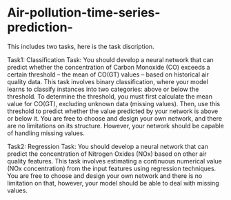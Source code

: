 # Air-pollution-time-series-prediction-
This includes two tasks, here is the task discription.

Task1:
Classification Task: You should develop a neural network that can
predict whether the concentration of Carbon Monoxide (CO) exceeds
a certain threshold – the mean of CO(GT) values – based on historical
air quality data. This task involves binary classification, where your
model learns to classify instances into two categories: above or below
the threshold. To determine the threshold, you must first calculate
the mean value for CO(GT), excluding unknown data (missing values).
Then, use this threshold to predict whether the value predicted by your
network is above or below it. You are free to choose and design your
own network, and there are no limitations on its structure. However,
your network should be capable of handling missing values.

Task2:
Regression Task: You should develop a neural network that can predict
the concentration of Nitrogen Oxides (NOx) based on other air
quality features. This task involves estimating a continuous numerical
value (NOx concentration) from the input features using regression
techniques. You are free to choose and design your own network and
there is no limitation on that, however, your model should be able to
deal with missing values.
